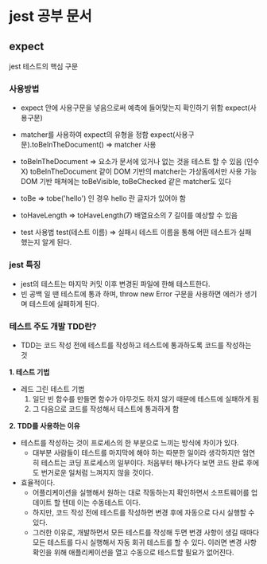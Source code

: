 # jest 공부 문서

## expect

jest 테스트의 핵심 구문

### **사용방법**

-   expect 안에 사용구문을 넣음으로써 예측에 들어맞는지 확인하기 위함
    expect(사용구문)

-   matcher를 사용하여 expect의 유형을 정함
    expect(사용구문).toBeInTheDocument() => matcher 사용

-   toBeInTheDocument => 요소가 문서에 있거나 없는 것을 테스트 할 수 있음 (인수 X)
    toBeInTheDocument 같이 DOM 기반의 matcher는 가상돔에서만 사용 가능
    DOM 기반 매쳐에는 toBeVisible, toBeChecked 같은 matcher도 있다

-   toBe => tobe('hello') 인 경우 hello 란 글자가 있어야 함
-   toHaveLength => toHaveLength(7) 배열요소의 7 길이를 예상할 수 있음

-   test 사용법
    test(테스트 이름) => 실패시 테스트 이름을 통해 어떤 테스트가 실패 했는지 알게 된다.

### **jest 특징**

-   jest의 테스트는 마지막 커밋 이후 변경된 파일에 한해 테스트한다.
-   빈 공백 일 땐 테스트에 통과 하며, throw new Error 구문을 사용하면 에러가 생기며 테스트에 실패하게 된다.

### **테스트 주도 개발 TDD란?**

-   TDD는 코드 작성 전에 테스트를 작성하고 테스트에 통과하도록 코드를 작성하는 것

**1. 테스트 기법**

-   레드 그린 테스트 기법
    1. 일단 빈 함수를 만들면 함수가 아무것도 하지 않기 때문에 테스트에 실패하게 됨
    2. 그 다음으로 코드를 작성해서 테스트에 통과하게 함

**2. TDD를 사용하는 이유**

-   테스트를 작성하는 것이 프로세스의 한 부분으로 느끼는 방식에 차이가 있다.
    -   대부분 사람들이 테스트를 마지막에 해야 하는 따분한 일이라 생각하지만 엄연히 테스트는 코딩 프로세스의 일부이다. 처음부터 해나가다 보면 코드 완료 후에도 번거로운 일처럼 느껴지지 않을 것이다.
-   효율적이다.
    -   어플리케이션을 실행해서 원하는 대로 작동하는지 확인하면서 소프트웨어를 업데이트 할 텐데 이는 수동테스트 이다.
    -   하지만, 코드 작성 전에 테스트를 작성하면 변경 후에 자동으로 다시 실행할 수 있다.
    -   그러한 이유로, 개발하면서 모든 테스트를 작성해 두면 변경 사항이 생길 때마다 모든 테스트를 다시 실행해서 자동 회귀 테스트를 할 수 있다. 이러면 변경 사항 확인을 위해 애플리케이션을 열고 수동으로 테스트할 필요가 없어진다.
